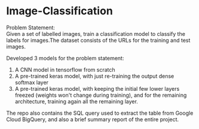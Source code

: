 # Image-Classification

Problem Statement:                                                                                                                        
Given a set of labelled images, train a classification model to classify the labels for images.The dataset consists of the URLs for the training and test images.

Developed 3 models for the problem statement:
1. A CNN model in tensorflow from scratch
2. A pre-trained keras model, with just re-training the output dense softmax layer
3. A pre-trained keras model, with keeping the initial few lower layers freezed (weights won't change during training), and for the remaining architecture, training again all the remaining layer.

The repo also contains the SQL query used to extract the table from Google Cloud BigQuery, and also a brief summary report of the entire project.
